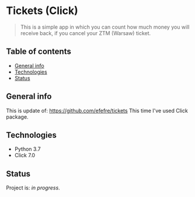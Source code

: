 # Tickets (Click)
> This is a simple app in which you can count how much money you will receive back, if you cancel your ZTM (Warsaw) ticket.

## Table of contents
* [General info](#general-info)
* [Technologies](#technologies)
* [Status](#status)

## General info
This is update of: https://github.com/efefre/tickets This time I've used Click package.

## Technologies
* Python 3.7
* Click 7.0


## Status
Project is: _in progress_.
